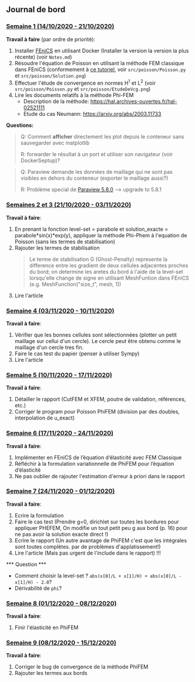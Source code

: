 
## **Journal de bord**

### <u>Semaine 1 (14/10/2020 - 21/10/2020)</u>

**Travail à faire** (par ordre de priorité):
1. Installer [FEniCS](https://fenicsproject.org/download/) en utilisant Docker (Installer la version la version la plus récente) (voir `Notes.md`)
2. Résoudre l'équation de Poisson en utilisant la méthode FEM classique dans FEniCS (conformement à [ce tutoriel](https://fenicsproject.org/pub/tutorial/html/._ftut1004.html), voir `src/poisson/Poisson.py` et `src/poisson/Solution.png`)
3. Effectuer l'étude de convergence en normes H<sup>1</sup> et L<sup>2</sup> (voir `src/poisson/Poisson.py` et `src/poisson/EtudeDeVcg.png`)
4. Lire les documents relatifs à la méthode Phi-FEM
    - Description de la méthode: https://hal.archives-ouvertes.fr/hal-02521111 
    - Etude du cas Neumann: https://arxiv.org/abs/2003.11733


**Questions:**
> Q: Comment **afficher** directement les plot depuis le conteneur sans sauvegarder avec matplotlib 
>
> R: forwarder le résultat à un port et utiliser son navigateur (voir DockerSeptup)?

> Q: Paraview demande les données de maillage qui ne sont pas visibles en dehors du conteneur (exporter le maillage aussi?) 
>
> R: Problème special de [Paraview 5.8.0](https://discourse.paraview.org/t/cannot-open-vtu-files-with-paraview-5-8/3759/7) --> upgrade to 5.8.1



### <u>Semaines 2 et 3 (21/10/2020 - 03/11/2020)</u>

**Travail à faire**:
1. En prenant la fonction level-set = parabole et solution_exacte = parabole*sin(x)*exp(y), appliquer la méthode Phi-Phem à l'equation de Poisson (sans les termes de stabilisation)
2.  Rajouter les termes de stabilisation 
    > Le terme de stabilisation G (Ghost-Penalty) represente la difference entre les gradient de deux cellules adjacentes proches du bord; on determine les aretes du bord à l'aide de la level-set lorsqu'elle change de signe en utilisant MeshFuntion dans FEniCS (e.g. MeshFunction("size_t", mesh, 1))
3.  Lire l'article



### <u>Semaine 4 (03/11/2020 - 10/11/2020)</u>

**Travail à faire**:
1.  Vérifier que les bonnes cellules sont sélectionnées (plotter un petit maillage sur cellui d'un cercle). Le cercle peut être obtenu comme le maillage d'un cercle tres fin.
2.  Faire le cas test du papier (penser à utiliser Sympy)
3.  Lire l'article


### <u>Semaine 5 (10/11/2020 - 17/11/2020)</u>

**Travail à faire**:
1. Détailler le rapport (CutFEM et XFEM, poutre de validation, références, etc.)
2. Corriger le program pour Poisson PhiFEM (division par des doubles, interpolation de u_exact)


### <u>Semaine 6 (17/11/2020 - 24/11/2020)</u>

**Travail à faire**:
1. Implémenter en FEniCS de l’équation d’élasticité avec FEM Classique
2. Réfléchir à la formulation variationnelle de PhiFEM pour l’équation d’élasticité
3. Ne pas oublier de rajouter l'estimation d'erreur à priori dans le rapport


### <u>Semaine 7 (24/11/2020 - 01/12/2020)</u>

**Travail à faire**:
1. Ecrire la formulation
2. Faire le cas test (Prendre g=0, dirichlet sur toutes les bordures pour appliquer PHEFEM, On modifie un tout petit peu g aux bord (p. 16) pour ne pas avoir la solution exacte direct !)
3. Ecrire le rapport (Un autre avantage de PhiFEM c'est que les intégrales sont toutes complètes. par de problèmes d'applatissement!)
4. Lire l'article (Mais pas urgent de l'include dans le rapport) !!!

*** Question ***
- Comment choisir la level-set ? `abs(x[0]/L + x[1]/H) + abs(x[0]/L - x[1]/H) - 2.0`?
- Dérivabilité de `phi`?

### <u>Semaine 8 (01/12/2020 - 08/12/2020)</u>

**Travail à faire**:
1. Finir l'élasticité en PhiFEM

### <u>Semaine 9 (08/12/2020 - 15/12/2020)</u>

**Travail à faire**:
1. Corriger le bug de convergence de la méthode PhiFEM
2. Rajouter les termes aux bords
